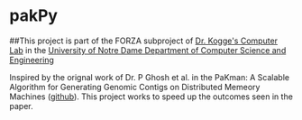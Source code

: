 # pakPy

##This project is part of the FORZA subproject of [Dr. Kogge's Computer Lab](https://cse.nd.edu/faculty/peter-kogge/) in the [University of Notre Dame Department of Computer Science and Engineering](https://cse.nd.edu)

Inspired by the orignal work of Dr. P Ghosh et al. in the PaKman: A Scalable Algorithm for Generating Genomic Contigs on Distributed Memeory Machines ([github]([url](https://github.com/pnnl/pakman))). This project works to speed up the outcomes seen in the paper.
